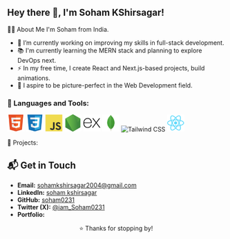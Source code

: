 ## Hey there 👋, I'm Soham KShirsagar!

👩‍💻 About Me
I'm Soham from India.

- 🔭 I’m currently working on improving my skills in full-stack development.
- 📚 I'm currently learning the MERN stack and planning to explore DevOps next.
- ⚡ In my free time, I create React and Next.js-based projects, build animations.
- 🎯 I aspire to be picture-perfect in the Web Development field.

<h3>🚀 Languages and Tools:</h3>

<p align="left">
  <img src="https://raw.githubusercontent.com/devicons/devicon/master/icons/html5/html5-original.svg" alt="HTML5" width="40" height="40"/>
  <img src="https://raw.githubusercontent.com/devicons/devicon/master/icons/css3/css3-original.svg" alt="CSS3" width="40" height="40"/>
  <img src="https://raw.githubusercontent.com/devicons/devicon/master/icons/javascript/javascript-original.svg" alt="JavaScript" width="40" height="40"/>
  <img src="https://raw.githubusercontent.com/devicons/devicon/master/icons/nodejs/nodejs-original.svg" alt="Node.js" width="40" height="40"/>
  <img src="https://raw.githubusercontent.com/devicons/devicon/master/icons/express/express-original.svg" alt="Express.js" width="40" height="40"/>
  <img src="https://raw.githubusercontent.com/devicons/devicon/master/icons/mongodb/mongodb-original.svg" alt="MongoDB" width="40" height="40"/>
  <img src="https://www.vectorlogo.zone/logos/tailwindcss/tailwindcss-icon.svg" alt="Tailwind CSS" width="40" height="40"/>
  <img src="https://raw.githubusercontent.com/devicons/devicon/master/icons/react/react-original.svg" alt="React" width="40" height="40"/>
</p>

🌟 Projects:


<h2>📬 Get in Touch</h2>
<ul>
  <li><strong>Email:</strong> <a href="sohamkshirsagar2004@gmail.com">sohamkshirsagar2004@gmail.com</a></li>
  <li><strong>LinkedIn:</strong> <a href="https://www.linkedin.com/in/soham-kshirsagar-34569331a/" target="_blank">soham kshirsagar</a></li>
  <li><strong>GitHub:</strong> <a href="https://github.com/soham0231" target="_blank">soham0231</a></li>
  <li><strong>Twitter (X):</strong> <a href="https://x.com/iam_Soham0231" target="_blank">@iam_Soham0231</a></li>
  <li><strong>Portfolio:</strong> <a href="" target="_blank"></a></li>
</ul>



<p align="center">
  ⭐️ Thanks for stopping by! <br>

</p>




                                                                              




